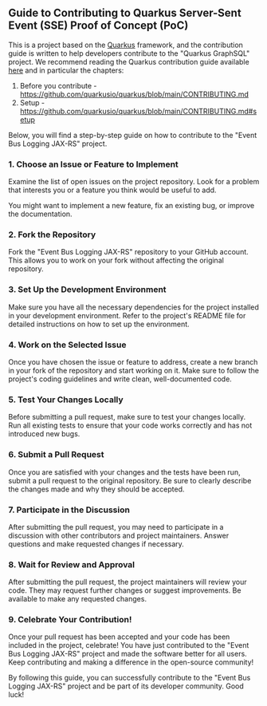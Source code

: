 ## Guide to Contributing to Quarkus Server-Sent Event (SSE) Proof of Concept (PoC)

This is a project based on the [Quarkus](https://quarkus.io/) framework, and the contribution guide is written to help developers contribute to the "Quarkus GraphSQL" project. We recommend reading the Quarkus contribution guide available [here](https://github.com/quarkusio/quarkus/blob/main/CONTRIBUTING.md) and in particular the chapters:

1. Before you contribute - https://github.com/quarkusio/quarkus/blob/main/CONTRIBUTING.md
2. Setup - https://github.com/quarkusio/quarkus/blob/main/CONTRIBUTING.md#setup

Below, you will find a step-by-step guide on how to contribute to the "Event Bus Logging JAX-RS" project.

### 1. **Choose an Issue or Feature to Implement**

Examine the list of open issues on the project repository. Look for a problem that interests you or a feature you think would be useful to add.

You might want to implement a new feature, fix an existing bug, or improve the documentation.

### 2. **Fork the Repository**

Fork the "Event Bus Logging JAX-RS" repository to your GitHub account. This allows you to work on your fork without affecting the original repository.

### 3. **Set Up the Development Environment**

Make sure you have all the necessary dependencies for the project installed in your development environment. Refer to the project's README file for detailed instructions on how to set up the environment.

### 4. **Work on the Selected Issue**

Once you have chosen the issue or feature to address, create a new branch in your fork of the repository and start working on it. Make sure to follow the project's coding guidelines and write clean, well-documented code.

### 5. **Test Your Changes Locally**

Before submitting a pull request, make sure to test your changes locally. Run all existing tests to ensure that your code works correctly and has not introduced new bugs.

### 6. **Submit a Pull Request**

Once you are satisfied with your changes and the tests have been run, submit a pull request to the original repository. Be sure to clearly describe the changes made and why they should be accepted.

### 7. **Participate in the Discussion**

After submitting the pull request, you may need to participate in a discussion with other contributors and project maintainers. Answer questions and make requested changes if necessary.

### 8. **Wait for Review and Approval**

After submitting the pull request, the project maintainers will review your code. They may request further changes or suggest improvements. Be available to make any requested changes.

### 9. **Celebrate Your Contribution!**

Once your pull request has been accepted and your code has been included in the project, celebrate! You have just contributed to the "Event Bus Logging JAX-RS" project and made the software better for all users. Keep contributing and making a difference in the open-source community!

By following this guide, you can successfully contribute to the "Event Bus Logging JAX-RS" project and be part of its developer community. Good luck!